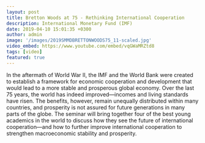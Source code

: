 ```yaml
---
layout: post
title: Bretton Woods at 75 - Rethinking International Cooperation
description: International Monetary Fund (IMF)
date: 2019-04-10 15:01:35 +0300
author: admin
image: '/images/2019SMMDBRETTONWOODS75_11-scaled.jpg'
video_embed: https://www.youtube.com/embed/vqGWaMRZtd8
tags: [video]
featured: true
---
```

In the aftermath of World War II, the IMF and the World Bank were created to establish a framework for economic cooperation and development that would lead to a more stable and prosperous global economy. Over the last 75 years, the world has indeed improved—incomes and living standards have risen. The benefits, however, remain unequally distributed within many countries, and prosperity is not assured for future generations in many parts of the globe. The seminar will bring together four of the best young academics in the world to discuss how they see the future of international cooperation—and how to further improve international cooperation to strengthen macroeconomic stability and prosperity. 

